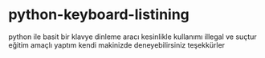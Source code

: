 # python-keyboard-listining
python ile basit bir klavye dinleme aracı kesinlikle kullanımı illegal ve suçtur eğitim amaçlı yaptım kendi makinizde deneyebilirsiniz teşekkürler
